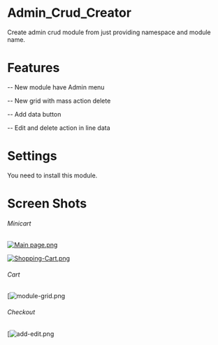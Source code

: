 # Admin_Crud_Creator
Create admin crud module from just providing namespace and module name.

# Features
 -- New module have Admin menu 
 
 -- New grid with mass action delete 
 
 -- Add data button 
 
 -- Edit and delete action in line data


# Settings
You need to install this module.

# Screen Shots

###### Minicart
[![Main page.png](https://www.awesomescreenshot.com/image/41694988?key=f157f9d5701dd5d174f0dbca47979ae0)](https://www.awesomescreenshot.com/image/41694988?key=f157f9d5701dd5d174f0dbca47979ae0)

[![Shopping-Cart.png](https://i.postimg.cc/q75Zj8jq/Shopping-Cart.png)](https://postimg.cc/B82gv1Wf)

###### Cart
[![module-grid.png](https://www.awesomescreenshot.com/image/41695025?key=d2e0616371aa0892fe3fb42680c77baa)

###### Checkout
[![add-edit.png](https://www.awesomescreenshot.com/image/41695033?key=b992548d1bf726e9ee108083ddf51971)
